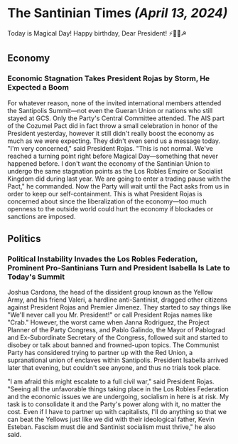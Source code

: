 # The Santinian Times _(April 13, 2024)_

Today is Magical Day! Happy birthday, Dear President! ⚡🌟✨☭

## Economy

### Economic Stagnation Takes President Rojas by Storm, He Expected a Boom

For whatever reason, none of the invited international members attended the Santipolis Summit—not even the Gueran Union or
nations who still stayed at GCS. Only the Party's Central Committee attended. The AIS part of the Cozumel Pact did in fact
throw a small celebration in honor of the President yesterday, however it still didn't really boost the economy as much
as we were expecting. They didn't even send us a message today. "I'm very concerned," said President Rojas. "This is not
normal. We've reached a turning point right before Magical Day—something that never happened before. I don't want the
economy of the Santinian Union to undergo the same stagnation points as the Los Robles Empire or Socialist Kingdom
did during last year. We are going to enter a trading pause with the Pact," he commanded. Now the Party will wait
until the Pact asks from us in order to keep our self-containment. This is what President Rojas is concerned about
since the liberalization of the economy—too much openness to the outside world could hurt the economy if blockades
or sanctions are imposed.

## Politics

### Political Instability Invades the Los Robles Federation, Prominent Pro-Santinians Turn and President Isabella Is Late to Today's Summit

Joshua Cardona, the head of the dissident group known as the Yellow Army, and his friend Valeri, a hardline anti-Santinist,
dragged other citizens against President Rojas and Premier Jimenez. They started to say things like "We'll never call you Mr.
President!" or call President Rojas names like "Crab." However, the worst came when Janna Rodriguez, the Project Planner of the
Party Congress, and Pablo Galindo, the Mayor of Pablograd and Ex-Subordinate Secretary of the Congress, followed suit and started
to disobey or talk about banned and frowned-upon topics. The Communist Party has considered trying to partner up with the Red
Union, a supranational union of enclaves within Santipolis. President Isabella arrived later that evening, but couldn't see
anyone, and thus no trials took place.

"I am afraid this might escalate to a full civil war," said President Rojas. "Seeing all the unfavorable things taking place
in the Los Robles Federation and the economic issues we are undergoing, socialism in here is at risk. My task is to consolidate
it and the Party's power along with it, no matter the cost. Even if I have to partner up with capitalists, I'll do anything
so that we can beat the Yellows just like we did with their ideological father, Kevin Esteban. Fascism must die and Santinist socialism must thrive," he also said.
